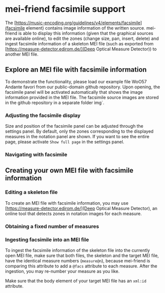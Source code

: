 # mei-friend facsimile support

The [https://music-encoding.org/guidelines/v4/elements/facsimile](facsimile element) contains image information of the written source. mei-friend is able to display this information (given that the graphical sources are available online), to edit the zones (change size, pan, insert, delete) and ingest facsimile information of a skeleton MEI file (such as exported from [https://measure-detector.edirom.de/](Deep Optical Measure Detector)) to another MEI file.

## Explore an MEI file with facsimile information
To demonstrate the functionality, please load our example file WoO57 Andante favori from our public-domain github repository. Upon opening, the facsimile panel will be activated automatically that shows the image information provided in the MEI file. The facsimile source images are stored in the github repository in a separate folder ìmg`.

### Adjusting the facsimile display

Size and position of the facsimile panel can be adjusted through the settings panel. By default, only the zones corresponding to the displayed measures in the notation panel are shown. If you want to see the entire page, please activate `Show full page` in the settings panel. 

### Navigating with facsimile



## Creating your own MEI file with facsimile information

### Editing a skeleton file
To create an MEI file with facsimile information, you may use [https://measure-detector.edirom.de/](Deep Optical Measure Detector), an online tool that detects zones in notation images for each measure. 

### Obtaining a fixed number of measures

### Ingesting facsimile into an MEI file

To ingest the facsimile information of the skeleton file into the currently open MEI file, make sure that both files, the skeleton and the target MEI file, have the identical measure numbers (`measure@n`), because mei-friend is comparing this attribute to add a `@facs` attribute to each measure. After the ingestion, you may re-number your measure as you like. 

Make sure that the body element of your target MEI file has an `xml:id` attribute.

